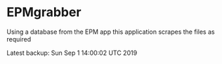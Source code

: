 # EPMgrabber
Using a database from the EPM app this application scrapes the files as required


Latest backup: Sun Sep 1 14:00:02 UTC 2019
